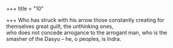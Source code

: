 +++
title = "10"

+++
Who has struck with his arrow those constantly creating for themselves  great guilt, the unthinking ones,  
who does not concede arrogance to the arrogant man, who is the  
smasher of the Dasyu – he, o peoples, is Indra.  